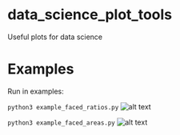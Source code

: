 # data_science_plot_tools
Useful plots for data science

# Examples

Run in examples:

`python3 example_faced_ratios.py`
![alt text](https://i.imgur.com/zGsWHMr.png)

`python3 example_faced_areas.py`
![alt text](https://i.imgur.com/LTHb2aq.png)
